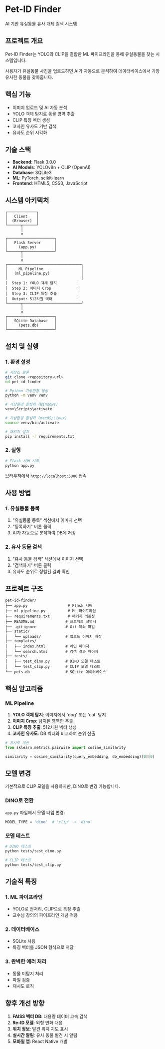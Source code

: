 # Pet-ID Finder

AI 기반 유실동물 유사 개체 검색 시스템

## 프로젝트 개요

Pet-ID Finder는 YOLO와 CLIP을 결합한 ML 파이프라인을 통해 유실동물을 찾는 시스템입니다.

사용자가 유실동물 사진을 업로드하면 AI가 자동으로 분석하여 데이터베이스에서 가장 유사한 동물을 찾아줍니다.

## 핵심 기능

- 이미지 업로드 및 AI 자동 분석
- YOLO 객체 탐지로 동물 영역 추출
- CLIP 특징 벡터 생성
- 코사인 유사도 기반 검색
- 유사도 순위 시각화

## 기술 스택

- **Backend**: Flask 3.0.0
- **AI Models**: YOLOv8n + CLIP (OpenAI)
- **Database**: SQLite3
- **ML**: PyTorch, scikit-learn
- **Frontend**: HTML5, CSS3, JavaScript

## 시스템 아키텍처

```
┌─────────────┐
│   Client    │
│  (Browser)  │
└──────┬──────┘
       │
       v
┌─────────────────────┐
│   Flask Server      │
│     (app.py)        │
└──────┬──────────────┘
       │
       v
┌─────────────────────────────────┐
│     ML Pipeline                 │
│   (ml_pipeline.py)              │
│                                 │
│  Step 1: YOLO 객체 탐지         │
│  Step 2: 이미지 Crop            │
│  Step 3: CLIP 특징 추출         │
│  Output: 512차원 벡터           │
└──────┬──────────────────────────┘
       │
       v
┌─────────────────────┐
│   SQLite Database   │
│     (pets.db)       │
└─────────────────────┘
```

## 설치 및 실행

### 1. 환경 설정

```bash
# 저장소 클론
git clone <repository-url>
cd pet-id-finder

# Python 가상환경 생성
python -m venv venv

# 가상환경 활성화 (Windows)
venv\Scripts\activate

# 가상환경 활성화 (macOS/Linux)
source venv/bin/activate

# 패키지 설치
pip install -r requirements.txt
```

### 2. 실행

```bash
# Flask 서버 시작
python app.py
```

브라우저에서 `http://localhost:5000` 접속

## 사용 방법

### 1. 유실동물 등록

1. "유실동물 등록" 섹션에서 이미지 선택
2. "등록하기" 버튼 클릭
3. AI가 자동으로 분석하여 DB에 저장

### 2. 유사 동물 검색

1. "유사 동물 검색" 섹션에서 이미지 선택
2. "검색하기" 버튼 클릭
3. 유사도 순위로 정렬된 결과 확인

## 프로젝트 구조

```
pet-id-finder/
├── app.py                  # Flask 서버
├── ml_pipeline.py          # ML 파이프라인
├── requirements.txt        # 패키지 의존성
├── README.md              # 프로젝트 설명서
├── .gitignore             # Git 제외 파일
├── static/
│   └── uploads/           # 업로드 이미지 저장
├── templates/
│   ├── index.html         # 메인 페이지
│   └── search.html        # 검색 결과 페이지
├── tests/
│   ├── test_dino.py       # DINO 모델 테스트
│   └── test_clip.py       # CLIP 모델 테스트
└── pets.db                # SQLite 데이터베이스
```

## 핵심 알고리즘

### ML Pipeline

1. **YOLO 객체 탐지**: 이미지에서 'dog' 또는 'cat' 탐지
2. **이미지 Crop**: 탐지된 영역만 추출
3. **CLIP 특징 추출**: 512차원 벡터 생성
4. **코사인 유사도**: DB 벡터와 비교하여 순위 산출

```python
# 유사도 계산
from sklearn.metrics.pairwise import cosine_similarity

similarity = cosine_similarity(query_embedding, db_embedding)[0][0]
```

## 모델 변경

기본적으로 CLIP 모델을 사용하지만, DINO로 변경 가능합니다.

### DINO로 전환

`app.py` 파일에서 모델 타입 변경:

```python
MODEL_TYPE = 'dino'  # 'clip' -> 'dino'
```

### 모델 테스트

```bash
# DINO 테스트
python tests/test_dino.py

# CLIP 테스트
python tests/test_clip.py
```

## 기술적 특징

### 1. ML 파이프라인

- YOLO로 전처리, CLIP으로 특징 추출
- 교수님 강의의 파이프라인 개념 적용

### 2. 데이터베이스

- SQLite 사용
- 특징 벡터를 JSON 형식으로 저장

### 3. 완벽한 에러 처리

- 동물 미탐지 처리
- 파일 검증
- 재시도 로직

## 향후 개선 방향

1. **FAISS 벡터 DB**: 대용량 데이터 고속 검색
2. **Re-ID 모델**: 외형 변화 대응
3. **위치 정보**: 발견 위치 지도 표시
4. **실시간 알림**: 유사 동물 발견 시 알림
5. **모바일 앱**: React Native 개발


